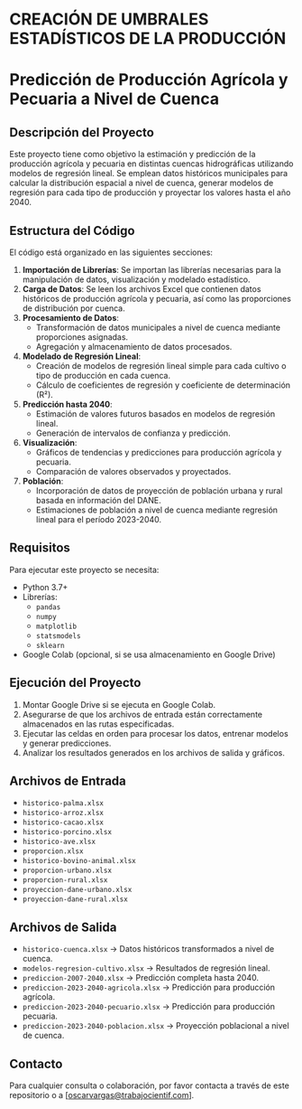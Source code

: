 # CREACIÓN DE UMBRALES ESTADÍSTICOS DE LA PRODUCCIÓN

# **Predicción de Producción Agrícola y Pecuaria a Nivel de Cuenca**

## **Descripción del Proyecto**
Este proyecto tiene como objetivo la estimación y predicción de la producción agrícola y pecuaria en distintas cuencas hidrográficas utilizando modelos de regresión lineal. Se emplean datos históricos municipales para calcular la distribución espacial a nivel de cuenca, generar modelos de regresión para cada tipo de producción y proyectar los valores hasta el año 2040.

## **Estructura del Código**
El código está organizado en las siguientes secciones:

1. **Importación de Librerías**: Se importan las librerías necesarias para la manipulación de datos, visualización y modelado estadístico.
2. **Carga de Datos**: Se leen los archivos Excel que contienen datos históricos de producción agrícola y pecuaria, así como las proporciones de distribución por cuenca.
3. **Procesamiento de Datos**:
   - Transformación de datos municipales a nivel de cuenca mediante proporciones asignadas.
   - Agregación y almacenamiento de datos procesados.
4. **Modelado de Regresión Lineal**:
   - Creación de modelos de regresión lineal simple para cada cultivo o tipo de producción en cada cuenca.
   - Cálculo de coeficientes de regresión y coeficiente de determinación (R²).
5. **Predicción hasta 2040**:
   - Estimación de valores futuros basados en modelos de regresión lineal.
   - Generación de intervalos de confianza y predicción.
6. **Visualización**:
   - Gráficos de tendencias y predicciones para producción agrícola y pecuaria.
   - Comparación de valores observados y proyectados.
7. **Población**:
   - Incorporación de datos de proyección de población urbana y rural basada en información del DANE.
   - Estimaciones de población a nivel de cuenca mediante regresión lineal para el período 2023-2040.

## **Requisitos**
Para ejecutar este proyecto se necesita:
- Python 3.7+
- Librerías:
  - `pandas`
  - `numpy`
  - `matplotlib`
  - `statsmodels`
  - `sklearn`
- Google Colab (opcional, si se usa almacenamiento en Google Drive)

## **Ejecución del Proyecto**
1. Montar Google Drive si se ejecuta en Google Colab.
2. Asegurarse de que los archivos de entrada están correctamente almacenados en las rutas especificadas.
3. Ejecutar las celdas en orden para procesar los datos, entrenar modelos y generar predicciones.
4. Analizar los resultados generados en los archivos de salida y gráficos.

## **Archivos de Entrada**
- `historico-palma.xlsx`
- `historico-arroz.xlsx`
- `historico-cacao.xlsx`
- `historico-porcino.xlsx`
- `historico-ave.xlsx`
- `proporcion.xlsx`
- `historico-bovino-animal.xlsx`
- `proporcion-urbano.xlsx`
- `proporcion-rural.xlsx`
- `proyeccion-dane-urbano.xlsx`
- `proyeccion-dane-rural.xlsx`

## **Archivos de Salida**
- `historico-cuenca.xlsx` → Datos históricos transformados a nivel de cuenca.
- `modelos-regresion-cultivo.xlsx` → Resultados de regresión lineal.
- `prediccion-2007-2040.xlsx` → Predicción completa hasta 2040.
- `prediccion-2023-2040-agricola.xlsx` → Predicción para producción agrícola.
- `prediccion-2023-2040-pecuario.xlsx` → Predicción para producción pecuaria.
- `prediccion-2023-2040-poblacion.xlsx` → Proyección poblacional a nivel de cuenca.

## **Contacto**
Para cualquier consulta o colaboración, por favor contacta a través de este repositorio o a [oscarvargas@trabajocientif.com].

